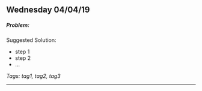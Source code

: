 ## Wednesday 04/04/19
##### Problem: <example problem title>
Suggested Solution:
* step 1
* step 2
* ...

*Tags: tag1, tag2, tag3*

---
